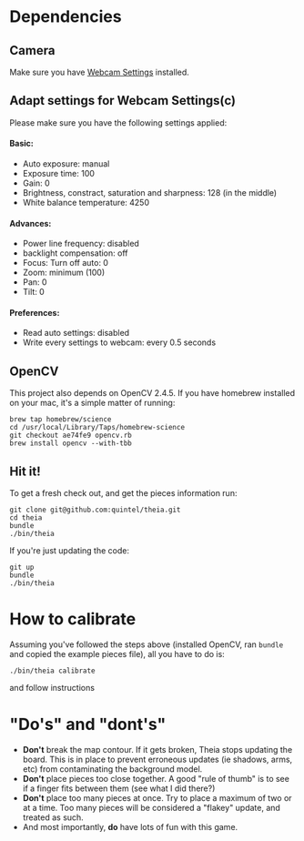 # Dependencies

## Camera

Make sure you have [Webcam Settings](https://itunes.apple.com/us/app/webcam-settings/id533696630?mt=12) installed.

## Adapt settings for Webcam Settings(c)

Please make sure you have the following settings applied:

#### Basic:

* Auto exposure: manual
* Exposure time: 100
* Gain: 0
* Brightness, constract, saturation and sharpness: 128 (in the middle)
* White balance temperature: 4250

#### Advances:

* Power line frequency: disabled
* backlight compensation: off
* Focus: Turn off auto: 0
* Zoom: minimum (100)
* Pan: 0
* Tilt: 0

#### Preferences:

* Read auto settings: disabled
* Write every settings to webcam: every 0.5 seconds

## OpenCV

This project also depends on OpenCV 2.4.5. If you have homebrew
installed on your mac, it's a simple matter of running:

    brew tap homebrew/science
    cd /usr/local/Library/Taps/homebrew-science
    git checkout ae74fe9 opencv.rb
    brew install opencv --with-tbb

## Hit it!

To get a fresh check out, and get the pieces information run:

    git clone git@github.com:quintel/theia.git
    cd theia
    bundle
    ./bin/theia
    
If you're just updating the code:

    git up
    bundle
    ./bin/theia

# How to calibrate

Assuming you've followed the steps above (installed OpenCV, ran `bundle` and copied the example pieces file), all you have to do is:

    ./bin/theia calibrate

and follow instructions

# "Do's" and "dont's"

* **Don't** break the map contour. If it gets broken, Theia stops updating the board. This is in place to prevent erroneous updates
(ie shadows, arms, etc) from contaminating the background model.
* **Don't** place pieces too close together. A good "rule of thumb" is to see if a finger fits between them (see what I did there?)
* **Don't** place too many pieces at once. Try to place a maximum of two or at a time. Too many pieces will be considered a "flakey" update, and
treated as such.
* And most importantly, **do** have lots of fun with this game.
